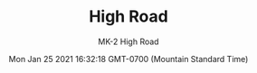 ---
category: "wall_covering"
date: "Mon Jan 25 2021 16:32:18 GMT-0700 (Mountain Standard Time)"
description: "null"
designer: "Matthew Kirk"
href: "https://www.areaenvironments.com/matthew-kirk"
image_primary: "./img/MK_HighRoad_Art.jpg"
image_secondary: "./img/MK_HighRoad_Interior.jpg"
image_thumb: "./img/Matthew+Kirk.png"
manufacturer: "Area Environments"
slug: "/manufacturers/area_environments/wall_covering/high_road"
subtitle: "MK-2 High Road"
tags:
  - "area_environments"
  - "wall_covering"
title: "High Road"
---